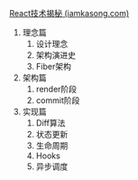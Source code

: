 
[React技术揭秘 (iamkasong.com)](https://react.iamkasong.com/)

1. 理念篇
   1. 设计理念
   2. 架构演进史
   3. Fiber架构
2. 架构篇
   1. render阶段
   2. commit阶段
3. 实现篇
   1. Diff算法
   2. 状态更新
   3. 生命周期
   4. Hooks
   5. 异步调度


